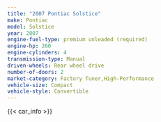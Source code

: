 ```yaml
---
title: "2007 Pontiac Solstice"
make: Pontiac
model: Solstice
year: 2007
engine-fuel-type: premium unleaded (required)
engine-hp: 260
engine-cylinders: 4
transmission-type: Manual
driven-wheels: Rear wheel drive
number-of-doors: 2
market-category: Factory Tuner,High-Performance
vehicle-size: Compact
vehicle-style: Convertible
---
```


{{< car_info >}}
